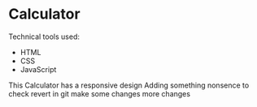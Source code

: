 # Calculator 
Technical tools used:
* HTML
* CSS
* JavaScript

This Calculator has a responsive design
Adding something nonsence to check revert in git 
make some changes 
more changes